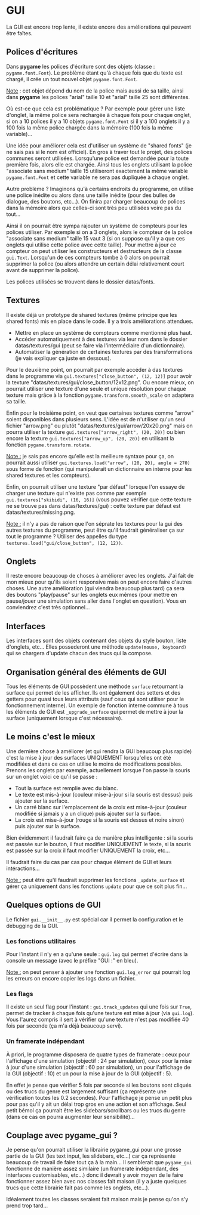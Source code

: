 # GUI
La GUI est encore trop lente, il existe encore des améliorations qui peuvent être faîtes.

## Polices d'écritures
Dans **pygame** les polices d'écriture sont des objets (classe : `pygame.font.Font`). Le problème étant qu'à chaque fois que du texte est chargé, il crée un tout nouvel objet `pygame.font.Font`.

<ins>Note</ins> : cet objet dépend du nom de la police mais aussi de sa taille, ainsi dans **pygame** les polices "arial" taille 10 et "arial" taille 25 sont différentes.

Où est-ce que cela est problématique ? Par exemple pour gérer une liste d'onglet, la même police sera rechargée à chaque fois pour chaque onglet, si on a 10 polices il y a 10 objets `pygame.font.Font` si il y a 100 onglets il y a 100 fois la même police chargée dans la mémoire (100 fois la même variable)...

Une idée pour améliorer cela est d'utiliser un système de "shared fonts" (je ne sais pas si le nom est officiel). En gros à traver tout le projet, des polices communes seront utilisées. Lorsqu'une police est demandée pour la toute première fois, alors elle est chargée. Ainsi tous les onglets utilisant la police "associate sans medium" taille 15 utiliseront exactement la même variable `pygame.font.Font` et cette variable ne sera pas dupliquée à chaque onglet.

Autre problème ? Imaginons qu'à certains endroits du programme, on utilise une police inédite ou alors dans une taille inédite (pour des bulles de dialogue, des boutons, etc...). On finira par charger beaucoup de polices dans la mémoire alors que celles-ci sont très peu utilisées voire pas du tout...

Ainsi il on pourrait être sympa rajouter un système de compteurs pour les polices utiliser. Par exemple si on a 3 onglets, alors le compteur de la police "associate sans medium" taille 15 vaut 3 (si on suppose qu'il y a que ces onglets qui utilise cette police avec cette taille). Pour mettre à jour ce compteur on peut utiliser les constructeurs et destructeurs de la classe `gui.Text`. Lorsqu'un de ces compteurs tombe à 0 alors on pourrait supprimer la police (ou alors attendre un certain délai relativement court avant de supprimer la police).

Les polices utilisées se trouvent dans le dossier datas/fonts.

## Textures
Il existe déjà un prototype de shared textures (même principe que les shared fonts) mis en place dans le code.
Il y a trois améliorations attendues.

<ul>
  <li>Mettre en place un système de compteurs comme mentionné plus haut.</li>
  <li>Accéder automatiquement à des textures via leur nom dans le dossier datas/textures/gui (peut se faire via l'intermédiaire d'un dictionnaire).</li>
  <li>Automatiser la génération de certaines textures par des transformations (je vais expliquer ça juste en dessous).</li>
</ul>

Pour le deuxième point, on pourrait par exemple accéder à das textures dans le programme via `gui.textures["close_button", (12, 12)]` pour avoir la texture "datas/textures/gui/close_button/12x12.png". Ou encore mieux, on pourrait utiliser une texture d'une seule et unique résolution pour chaque texture mais grâce à la fonction `pygame.transform.smooth_scale` on adaptera sa taille.

Enfin pour le troisième point, on veut que certaines textures comme "arrow" soient disponibles dans plusieurs sens. L'idée est de n'utiliser qu'un seul fichier "arrow.png" ou plutôt "datas/textures/gui/arrow/20x20.png" mais on pourra utiliser la texture `gui.textures["arrow_right", (20, 20)]` ou bien encore la texture `gui.textures["arrow_up", (20, 20)]` en utilisant la fonction `pygame.transform.rotate`.

<ins>Note :</ins> je sais pas encore qu'elle est la meilleure syntaxe pour ça, on pourrait aussi utiliser `gui.textures.load("arrow", (20, 20), angle = 270)` sous forme de fonction (qui manipulerait un dictionnaire en interne pour les shared textures et les compteurs).

Enfin, on pourrait utiliser une texture "par défaut" lorsque l'on essaye de charger une texture qui n'existe pas comme par exemple `gui.textures["skibidi", (16, 16)]` (vous pouvez vérifier que cette texture ne se trouve pas dans datas/textures/gui) : cette texture par défaut est datas/textures/missing.png.

<ins>Note :</ins> il n'y a pas de raison que l'on séprate les textures pour la gui des autres textures du programme, peut être qu'il faudrait généraliser ça sur tout le programme ? Utiliser des appelles du type `textures.load("gui/close_button", (12, 12))`.

## Onglets
Il reste encore beaucoup de choses à améliorer avec les onglets. J'ai fait de mon mieux pour qu'ils soient responsive mais on peut encore faire d'autres choses.
Une autre amélioration (qui viendra beaucoup plus tard) ça sera des boutons "play/pause" sur les onglets eux mêmes (pour mettre en pause/jouer une simulation sans aller dans l'onglet en question). Vous en conviendrez c'est très optionnel...

## Interfaces
Les interfaces sont des objets contenant des objets du style bouton, liste d'onglets, etc...
Elles possederont une méthode `update(mouse, keyboard)` qui se chargera d'update chacun des trucs qui la compose.

## Organisation général des éléments de GUI
Tous les éléments de GUI possèdent une méthode `surface` retournant la surface qui permet de les afficher.
Ils ont également des setters et des getters pour quasi tous leurs attributs (sauf ceux qui sont utiliser pour le fonctionnement interne).
Un exemple de fonction interne commune à tous les éléments de GUI est `_upgrade_surface` qui permet de mettre à jour la surface (uniquement lorsque c'est nécessaire).

## Le moins c'est le mieux
Une dernière chose à améliorer (et qui rendra la GUI beaucoup plus rapide) c'est la mise à jour des surfaces UNIQUEMENT lorsqu'elles ont été modifiées et dans ce cas on utilise le moins de modifications possibles.
Prenons les onglets par exemple, actuellement lorsque l'on passe la souris sur un onglet voici ce qu'il se passe :
<ul>
  <li>Tout la surface est remplie avec du blanc.</li>
  <li>Le texte est mis-à-jour (couleur mise-à-jour si la souris est dessus) puis ajouter sur la surface.</li>
  <li>Un carré blanc sur l'emplacement de la croix est mise-à-jour (couleur modifiée si jamais y a un clique) puis ajouter sur la surface.</li>
  <li>La croix est mise-à-jour (rouge si la souris est dessus et noire sinon) puis ajouter sur la surface.</li>
</ul>
Bien évidemment il faudrait faire ça de manière plus intelligente : si la souris est passée sur le bouton, il faut modifier UNIQUEMENT le texte, si la souris est passée sur la croix il faut modifier UNIQUEMENT la croix, etc...

Il faudrait faire du cas par cas pour chaque élément de GUI et leurs intéractions...

<ins>Note :</ins> peut être qu'il faudrait supprimer les fonctions `_update_surface` et gérer ça uniquement dans les fonctions `update` pour que ce soit plus fin...

## Quelques options de GUI
Le fichier `gui.__init__.py` est spécial car il permet la configuration et le debugging de la GUI.

### Les fonctions utilitaires
Pour l'instant il n'y en a qu'une seule : `gui.log` qui permet d'écrire dans la console un message (avec le préfixe "GUI :" en bleu).

<ins>Note :</ins> on peut penser à ajouter une fonction `gui.log_error` qui pourrait log les erreurs on encore copier les logs dans un fichier.

### Les flags
Il existe un seul flag pour l'instant : `gui.track_updates` qui une fois sur `True`, permet de tracker à chaque fois qu'une texture est mise à jour (via `gui.log`). Vous l'aurez compris il sert à vérifier qu'une texture n'est pas modifiée 40 fois par seconde (ça m'a déjà beaucoup servi).

### Un framerate indépendant
À priori, le programme disposera de quatre types de framerate : ceux pour l'affichage d'une simulation (objectif : 24 par simulation), ceux pour la mise à jour d'une simulation (objectif : 60 par simulation), un pour l'affichage de la GUI (objectif : 10) et un pour la mise à jour de la GUI (objectif : 5).

En effet je pense que vérifier 5 fois par seconde si les boutons sont cliqués ou des trucs du genre est largement suffisant (ça représente une vérification toutes les 0.2 secondes). Pour l'affichage je pense un petit plus pour pas qu'il y ait un délai trop gros en une action et son affichage. Seul petit bémol ça pourrait être les slidebars/scrollbars ou les trucs du genre (dans ce cas on pourra augmenter leur sensibilité)...

## Couplage avec pygame_gui ?
Je pense qu'on pourrait utiliser la librairie pygame_gui pour une grosse partie de la GUI (les text input, les slidebars, etc...) car ça représente beaucoup de travail de faire tout ça à la main... Il semblerait que `pygame_gui` fonctionne de manière assez similaire (un framerate indépendant, des interfaces customisables, etc...) donc il devrait y avoir moyen de le faire fonctionner assez bien avec nos classes fait maison (il y a juste quelques trucs que cette librairie fait pas comme les onglets, etc...).

Idéalement toutes les classes seraient fait maison mais je pense qu'on s'y prend trop tard...
